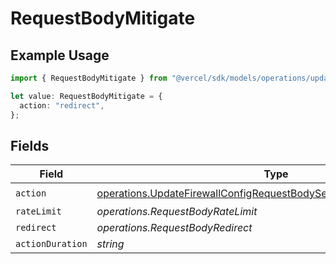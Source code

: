 # RequestBodyMitigate

## Example Usage

```typescript
import { RequestBodyMitigate } from "@vercel/sdk/models/operations/updatefirewallconfig.js";

let value: RequestBodyMitigate = {
  action: "redirect",
};
```

## Fields

| Field                                                                                                                                                          | Type                                                                                                                                                           | Required                                                                                                                                                       | Description                                                                                                                                                    |
| -------------------------------------------------------------------------------------------------------------------------------------------------------------- | -------------------------------------------------------------------------------------------------------------------------------------------------------------- | -------------------------------------------------------------------------------------------------------------------------------------------------------------- | -------------------------------------------------------------------------------------------------------------------------------------------------------------- |
| `action`                                                                                                                                                       | [operations.UpdateFirewallConfigRequestBodySecurityRequest2ValueAction](../../models/operations/updatefirewallconfigrequestbodysecurityrequest2valueaction.md) | :heavy_check_mark:                                                                                                                                             | N/A                                                                                                                                                            |
| `rateLimit`                                                                                                                                                    | *operations.RequestBodyRateLimit*                                                                                                                              | :heavy_minus_sign:                                                                                                                                             | N/A                                                                                                                                                            |
| `redirect`                                                                                                                                                     | *operations.RequestBodyRedirect*                                                                                                                               | :heavy_minus_sign:                                                                                                                                             | N/A                                                                                                                                                            |
| `actionDuration`                                                                                                                                               | *string*                                                                                                                                                       | :heavy_minus_sign:                                                                                                                                             | N/A                                                                                                                                                            |